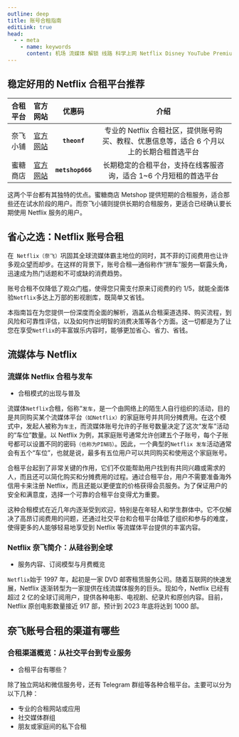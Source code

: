 ```yaml
---
outline: deep
title: 账号合租指南
editLink: true
head:
  - - meta
    - name: keywords
      content: 机场 流媒体 解锁 线路 科学上网 Netflix Disney YouTube Premium HOB GO Spotify Hulu 奈飞小铺 蜜糖商店
---
```


## 稳定好用的 Netflix 合租平台推荐

| 合租平台 |                        官方网站                         |      优惠码      |                                            介绍                                            |
| :------: | :-----------------------------------------------------: | :--------------: | :----------------------------------------------------------------------------------------: |
| 奈飞小铺 |          [官方网站](https://ihezu.love/UKTer6)          |   **`theonf`**   | 专业的 Netflix 合租社区，提供账号购买、教程、优惠信息等，适合 6 个月以上的长期合租首选平台 |
| 蜜糖商店 | [官方网站](https://metshop.vip?referrerUserNo=MTU51076) | **`metshop666`** |             长期稳定的合租平台，支持在线客服咨询，适合 1~6 个月短租的首选平台              |

这两个平台都有其独特的优点。蜜糖商店 Metshop 提供短期的合租服务，适合那些还在试水阶段的用户。而奈飞小铺则提供长期的合租服务，更适合已经确认要长期使用 Netflix 服务的用户。

## 省心之选：Netflix 账号合租

在` Netflix（奈飞）`巩固其全球流媒体霸主地位的同时，其不菲的订阅费用也让许多观众望而却步。在这样的背景下，账号合租—通俗称作“拼车”服务—崭露头角，迅速成为热门话题和不可或缺的消费趋势。

账号合租不仅降低了观众门槛，使得您只需支付原来订阅费的约 1/5，就能全面体验`Netflix`多达上万部的影视剧库，既简单又省钱。

本指南旨在为您提供一份深度而全面的解析，涵盖从合租渠道选择、购买流程，到风险和可靠性评估，以及如何作出明智的消费决策等各个方面。这一切都是为了让您在享受`Netflix`的丰富娱乐内容时，能够更加省心、省力、省钱。

## 流媒体与 Netflix

### 流媒体 Netflix 合租与发车

- 合租模式的出现与普及

流媒体`Netflix`合租，俗称“`发车`，是一个由网络上的陌生人自行组织的活动，目的是共同购买某个流媒体平台`（如Netflix）`的家庭账号并共同分摊费用。在这个模式中，发起人被称为`车主`，而流媒体账号允许的子账号数量决定了这次“发车”活动的“车位”数量。以 Netflix 为例，其家庭账号通常允许创建五个子账号，每个子账号都可以设置不同的密码`（也称为PIN码）`。因此，一个典型的`Netflix 发车`活动通常会有五个“车位”，也就是说，最多有五位用户可以共同购买和使用这个家庭账号。

合租平台起到了非常关键的作用，它们不仅能帮助用户找到有共同兴趣或需求的人，而且还可以简化购买和分摊费用的过程。通过合租平台，用户不需要准备海外信用卡来注册 Netflix，而且还能以更便宜的价格获得会员服务。为了保证用户的安全和满意度，选择一个可靠的合租平台变得尤为重要。

这种合租模式在近几年内逐渐受到欢迎，特别是在年轻人和学生群体中。它不仅解决了高昂订阅费用的问题，还通过社交平台和合租平台降低了组织和参与的难度，使得更多的人能够轻易地享受到 Netflix 等流媒体平台提供的丰富内容。

### Netflix 奈飞简介：从硅谷到全球

- 服务内容、订阅模型与月费概览

`Netflix`始于 1997 年，起初是一家 DVD 邮寄租赁服务公司。随着互联网的快速发展，Netflix 逐渐转型为一家提供在线流媒体服务的巨头。现如今，Netflix 已经有超过 2 亿的全球订阅用户，提供各种电影、电视剧、纪录片和原创内容。目前，Netflix 原创电影数量接近 917 部，预计到 2023 年底将达到 1000 部。

## 奈飞账号合租的渠道有哪些

### 合租渠道概览：从社交平台到专业服务

- 合租平台有哪些？

除了独立网站和微信服务号，还有 Telegram 群组等各种合租平台。主要可以分为以下几种：

- 专业的合租网站或应用
- 社交媒体群组
- 朋友或家庭间的私下合租
